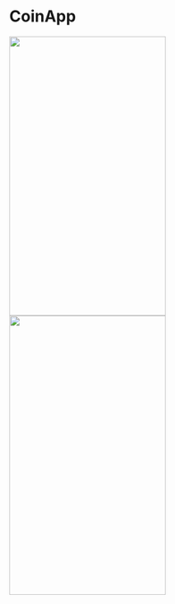 # CoinApp
<img src="screenone.png" width="280" height="500"><img src="screensecond.png" width="280" height="500">
